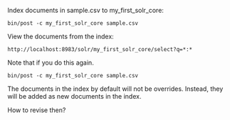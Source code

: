 Index documents in sample.csv to my_first_solr_core:
```
bin/post -c my_first_solr_core sample.csv 
```

View the documents from the index:
```
http://localhost:8983/solr/my_first_solr_core/select?q=*:*
```

Note that if you do this again. 
```
bin/post -c my_first_solr_core sample.csv 
```

The documents in the index by default will not be overrides. Instead, they will be added as new documents in the index. 

How to revise then?
